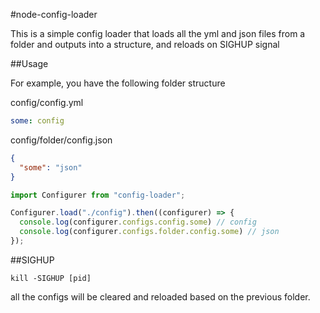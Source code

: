 #node-config-loader

This is a simple config loader that loads all the yml and json files from a folder and outputs into a structure, and reloads on SIGHUP signal

##Usage

For example, you have the following folder structure

config/config.yml
```yml
some: config
```
config/folder/config.json
```json
{
  "some": "json"
}
```

```js
import Configurer from "config-loader";

Configurer.load("./config").then((configurer) => {
  console.log(configurer.configs.config.some) // config
  console.log(configurer.configs.folder.config.some) // json
});
```

##SIGHUP
```
kill -SIGHUP [pid]
```

all the configs will be cleared and reloaded based on the previous folder.

